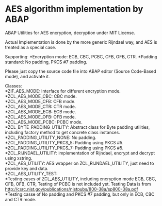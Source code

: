 # AES algorithm implementation by ABAP

ABAP Utilities for AES encryption, decryption under MIT License.

Actual Implementation is done by the more generic Rijndael way, and AES is treated as a special case.

Supporting:
  *Encryption mode: ECB, CBC, PCBC, CFB, OFB, CTR.
  *Padding standard: No padding, PKCS #7 padding.

Please just copy the source code file into ABAP editor (Source Code-Based mode), and activate it.

Classes:  
  *ZIF_AES_MODE: Interface for different encryption mode.  
  *ZCL_AES_MODE_CBC: CBC mode.  
  *ZCL_AES_MODE_CFB: CFB mode.  
  *ZCL_AES_MODE_CTR: CTR mode.  
  *ZCL_AES_MODE_ECB: ECB mode.  
  *ZCL_AES_MODE_OFB: OFB mode.  
  *ZCL_AES_MODE_PCBC: PCBC mode.  
  *ZCL_BYTE_PADDING_UTILITY: Abstract class for Byte padding utilities, including factory method to get concrete class instances.  
  *ZCL_PADDING_UTILITY_NONE: No padding.  
  *ZCL_PADDING_UTILITY_PKCS_5: Padding using PKCS #5.  
  *ZCL_PADDING_UTILITY_PKCS_7: Padding using PKCS #5.  
  *ZCL_RIJNDAEL_UTILITY: implementation of Rijndael, encrypt and decrypt using xstring.  
  *ZCL_AES_UTILITY: AES wrapper on ZCL_RIJNDAEL_UTILITY, just need to provide key and data.  
  *ZCL_AES_UTILITY_TEST:   
    *Testing cases of ZCL_AES_UTILITY, including encryption mode ECB, CBC, CFB, OFB, CTR, Testing of PCBC is not included yet. Testing Data is from http://csrc.nist.gov/publications/nistpubs/800-38a/sp800-38a.pdf  
    *Testing casse of No padding and PKCS #7 padding, but only in ECB, CBC and CTR mode.  
  

